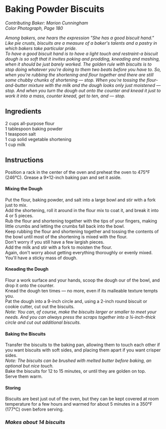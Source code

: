 # Baking Powder Biscuits
*Contributing Baker: Marion Cunningham*  
*Color Photograph, Page 180*  

*Among bakers, one hears the expression "She has a good biscuit hand." Like pie crusts, biscuits are a measure of a baker's talents and a pastry in which bakers take particular pride.*  
*To have a good biscuit hand is to have a light touch and restraint-a biscuit dough is so soft that it invites poking and prodding, kneading and mashing, when it should be just barely worked. The golden rule with biscuits is to stop doing whatever you're doing to them two beats before you have to. So, when you're rubbing the shortening and flour together and there are still some chubby chunks of shortening — stop. When you're tossing the flour-and-butter mixture with the milk and the dough looks only just moistened — stop. And when you turn the dough out onto the counter and knead it just to work it into a mass, counter knead, get to ten, and — stop.*

## Ingredients
2 cups all-purpose flour  
1 tablespoon baking powder  
1 teaspoon salt  
1 cup solid vegetable shortening  
1 cup milk  

## Instructions
Position a rack in the center of the oven and preheat the oven to 475&deg;F (246&deg;C).
Grease a 9&times;12-inch baking pan and set it aside.

#### Mixing the Dough
Put the flour, baking powder, and salt into a large bowl and stir with a fork just to mix.  
Add the shortening, roll it around in the flour mix to coat it, and break it into 4 or 5 pieces.  
Rub the flour and shortening together with the tips of your fingers, making little crumbs and letting the crumbs fall back into the bowl.  
Keep rubbing the flour and shortening together and tossing the contents of the bowl until most of the shortening is mixed with the flour.  
Don't worry if you still have a few largish pieces.  
Add the milk and stir with a fork to moisten the flour.  
Again, don't worry about getting everything thoroughly or evenly mixed. You'll have a sticky mass of dough.  

#### Kneading the Dough
Flour a work surface and your hands, scoop the dough our of the bowl, and drop it onto the counter.  
Knead the dough ten times — no more, even if its malleable texture tempts you.  
Pat the dough into a 9-inch circle and, using a 2-inch round biscuit or cookie cutter, cut out the biscuits.  
*Note: You can, of course, make the biscuits larger or smaller to meet your needs. And you can always press the scraps together into a &frac14;-inch-thick circle and cut out additional biscuits.*  

#### Baking the Biscuits
Transfer the biscuits to the baking pan, allowing them to touch each other if you want biscuits with soft sides, and placing them apart if you want crisper sides.  
*Note: The biscuits can be brushed with melted butter before baking, an optional but nice touch.*    
Bake the biscuits for 12 to 15 minutes, or until they are golden on top.  
Serve them warm.  

#### Storing
Biscuits are best just out of the oven, but they can be kept covered at room temperature for a few hours and warmed for about 5 minutes in a 350&deg;F (177&deg;C) oven before serving.

### *Makes about 14 biscuits*
